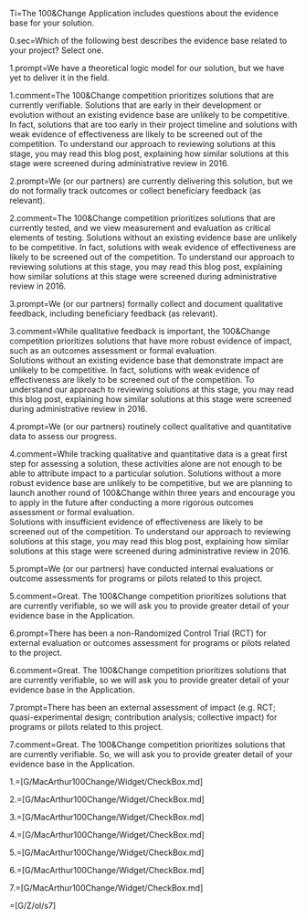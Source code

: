 Ti=The 100&Change Application includes questions about the evidence base for your solution.

0.sec=Which of the following best describes the evidence base related to your project? Select one.

1.prompt=We have a theoretical logic model for our solution, but we have yet to deliver it in the field.

1.comment=The 100&Change competition prioritizes solutions that are currently verifiable. Solutions that are early in their development or evolution without an existing evidence base are unlikely to be competitive. In fact, solutions that are too early in their project timeline and solutions with weak evidence of effectiveness are likely to be screened out of the competition. To understand our approach to reviewing solutions at this stage, you may read this blog post, explaining how similar solutions at this stage were screened during administrative review in 2016.

2.prompt=We (or our partners) are currently delivering this solution, but we do not formally track outcomes or collect beneficiary feedback (as relevant).

2.comment=The 100&Change competition prioritizes solutions that are currently tested, and we view measurement and evaluation as critical elements of testing. Solutions without an existing evidence base are unlikely to be competitive. In fact, solutions with weak evidence of effectiveness are likely to be screened out of the competition. To understand our approach to reviewing solutions at this stage, you may read this blog post, explaining how similar solutions at this stage were screened during administrative review in 2016.

3.prompt=We (or our partners) formally collect and document qualitative feedback, including beneficiary feedback (as relevant).

3.comment=While qualitative feedback is important, the 100&Change competition prioritizes solutions that have more robust evidence of impact, such as an outcomes assessment or formal evaluation.<br>Solutions without an existing evidence base that demonstrate impact are unlikely to be competitive. In fact, solutions with weak evidence of effectiveness are likely to be screened out of the competition. To understand our approach to reviewing solutions at this stage, you may read this blog post, explaining how similar solutions at this stage were screened during administrative review in 2016.

4.prompt=We (or our partners) routinely collect qualitative and quantitative data to assess our progress.

4.comment=While tracking qualitative and quantitative data is a great first step for assessing a solution, these activities alone are not enough to be able to attribute impact to a particular solution. Solutions without a more robust evidence base are unlikely to be competitive, but we are planning to launch another round of 100&Change within three years and encourage you to apply in the future after conducting a more rigorous outcomes assessment or formal evaluation.<br>Solutions with insufficient evidence of effectiveness are likely to be screened out of the competition. To understand our approach to reviewing solutions at this stage, you may read this blog post, explaining how similar solutions at this stage were screened during administrative review in 2016.

5.prompt=We (or our partners) have conducted internal evaluations or outcome assessments for programs or pilots related to this project.

5.comment=Great. The 100&Change competition prioritizes solutions that are currently verifiable, so we will ask you to provide greater detail of your evidence base in the Application.

6.prompt=There has been a non-Randomized Control Trial (RCT) for external evaluation or outcomes assessment for programs or pilots related to the project.

6.comment=Great. The 100&Change competition prioritizes solutions that are currently verifiable, so we will ask you to provide greater detail of your evidence base in the Application.

7.prompt=There has been an external assessment of impact (e.g. RCT; quasi-experimental design; contribution analysis; collective impact) for programs or pilots related to this project.

7.comment=Great. The 100&Change competition prioritizes solutions that are currently verifiable. So, we will ask you to provide greater detail of your evidence base in the Application.

1.=[G/MacArthur100Change/Widget/CheckBox.md]

2.=[G/MacArthur100Change/Widget/CheckBox.md]

3.=[G/MacArthur100Change/Widget/CheckBox.md]

4.=[G/MacArthur100Change/Widget/CheckBox.md]

5.=[G/MacArthur100Change/Widget/CheckBox.md]

6.=[G/MacArthur100Change/Widget/CheckBox.md]

7.=[G/MacArthur100Change/Widget/CheckBox.md]

=[G/Z/ol/s7]
